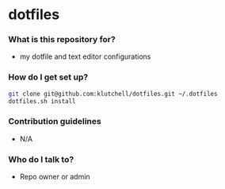 # dotfiles #

### What is this repository for? ###

* my dotfile and text editor configurations

### How do I get set up? ###

```bash
git clone git@github.com:klutchell/dotfiles.git ~/.dotfiles
dotfiles.sh install
```

### Contribution guidelines ###

* N/A

### Who do I talk to? ###

* Repo owner or admin
